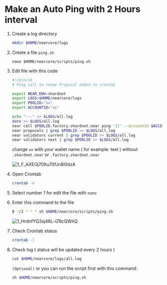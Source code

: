 # Make an Auto Ping with 2 Hours interval

1. Create a log directory

    ```bash
    mkdir $HOME/nearcore/logs
    ```
    
2. Create a file `ping.sh`

    ```
    nano $HOME/nearcore/scripts/ping.sh
    ```
    
3. Edit file with this code

    ```bash
    #!/bin/sh
    # Ping call to renew Proposal added to crontab

    export NEAR_ENV=shardnet
    export LOGS=$HOME/nearcore/logs
    export POOLID="xx"
    export ACCOUNTID="xx"

    echo "---" >> $LOGS/all.log
    date >> $LOGS/all.log
    near call $POOLID.factory.shardnet.near ping '{}' --accountId $ACCOUNTID.shardnet.near --gas=300000000000000 >> $LOGS/all.log
    near proposals | grep $POOLID >> $LOGS/all.log
    near validators current | grep $POOLID >> $LOGS/all.log
    near validators next | grep $POOLID >> $LOGS/all.log
    ```
    
    change `xx` with your wallet name ( for example: test ) without `.shardnet.near` or `.factory.shardnet.near`
    
    ![1_F_AXEOj70Xu70fJn8l0dzA](https://user-images.githubusercontent.com/73088644/181293924-5a508114-a988-4cda-91a7-0ba48838f864.png)

    
4. Open Crontab

    ```bash
    crontab -e
    ```
5. Select number 1 for edit the file with `nano`

6. Enter this command to the file

    ```bash
    0 */2 * * * sh $HOME/nearcore/scripts/ping.sh
    ```
    
    ![1_HrdnfYQ3sj46L-iZRcQWhQ](https://user-images.githubusercontent.com/73088644/181293778-b30b5b84-c30a-434e-87f7-5f0a03ff2081.png)

7. Check Crontab status

     ```bash
    crontab -l
    ```
    
8. Check log ( status will be updated every 2 hours )

    ```bash
    cat $HOME/nearcore/logs/all.log
    ```
    
    `(Optional)` or you can run the script first with this command:
    
    ```bash
    sh $HOME/nearcore/scripts/ping.sh
    ```
 
